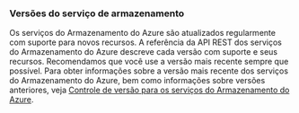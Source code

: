 ### Versões do serviço de armazenamento

Os serviços do Armazenamento do Azure são atualizados regularmente com suporte para novos recursos. A referência da API REST dos serviços do Armazenamento do Azure descreve cada versão com suporte e seus recursos. Recomendamos que você use a versão mais recente sempre que possível. Para obter informações sobre a versão mais recente dos serviços do Armazenamento do Azure, bem como informações sobre versões anteriores, veja [Controle de versão para os serviços do Armazenamento do Azure](https://msdn.microsoft.com/library/azure/dd894041.aspx).

<!---HONumber=Oct15_HO3-->